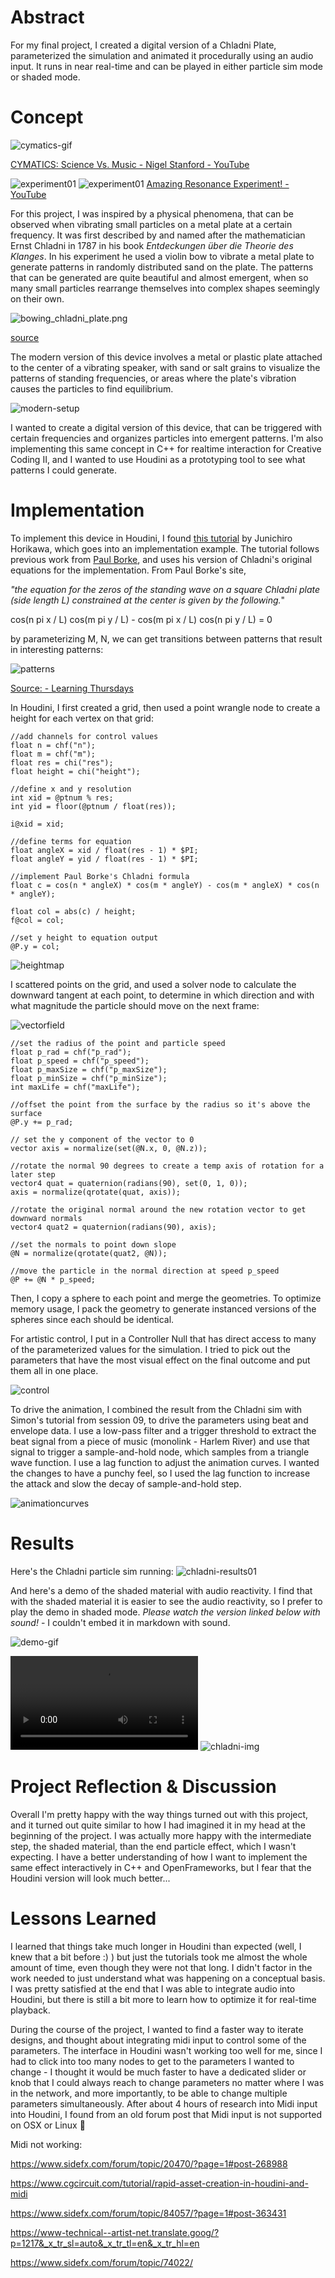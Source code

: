 
# Abstract
For my final project, I created a digital version of a Chladni Plate, parameterized the simulation and animated it procedurally using an audio input. It runs in near real-time and can be played in either particle sim mode or shaded mode.

# Concept

![cymatics-gif](./imgs/cymatics.gif)

[CYMATICS: Science Vs. Music - Nigel Stanford - YouTube](https://www.youtube.com/watch?v=Q3oItpVa9fs)

![experiment01](./imgs/chladni-plates.png)
![experiment01](./imgs/youtube-experiment.png)
[Amazing Resonance Experiment! - YouTube](https://www.youtube.com/watch?v=wvJAgrUBF4w)

For this project, I was inspired by a physical phenomena, that can be observed when vibrating small particles on a metal plate at a certain frequency. It was first described by and named after the mathematician Ernst Chladni in 1787 in his book *Entdeckungen über die Theorie des Klanges*. In his experiment he used a violin bow to vibrate a metal plate to generate patterns in randomly distributed sand on the plate. The patterns that can be generated are quite beautiful and almost emergent, when so many small particles rearrange themselves into complex shapes seemingly on their own.

![bowing_chladni_plate.png](./imgs/bowing_chladni_plate.png)

[source](https://skullsinthestars.files.wordpress.com/2013/05/bowing_chladni_plate.png)

The modern version of this device involves a metal or plastic plate attached to the center of a vibrating speaker, with sand or salt grains to visualize the patterns of standing frequencies, or areas where the plate's vibration causes the particles to find equilibrium.

![modern-setup](./imgs/chladni-plate-setup.jpg)

I wanted to create a digital version of this device, that can be triggered with certain frequencies and organizes particles into emergent patterns. I'm also implementing this same concept in C++ for realtime interaction for Creative Coding II, and I wanted to use Houdini as a prototyping tool to see what patterns I could generate.

# Implementation

To implement this device in Houdini, I found [this tutorial](https://www.youtube.com/watch?v=wEXaBtZFgWE) by Junichiro Horikawa, which goes into an implementation example. The tutorial follows previous work from [Paul Borke](paulbourke.net/geometry/chladni/), and uses his version of Chladni's original equations for the implementation. From Paul Borke's site,

*"the equation for the zeros of the standing wave on a square Chladni plate (side length L) constrained at the center is given by the following.*"

cos(n pi x / L) cos(m pi y / L) - cos(m pi x / L) cos(n pi y / L) = 0

by parameterizing M, N, we can get transitions between patterns that result in interesting patterns:

![patterns](./imgs/different-sound-patterns.png)

[Source: - Learning Thursdays](https://learningthursdays.com/tesla-chladni-and-yantras/)

In Houdini, I first created a grid, then used a point wrangle node to create a height for each vertex on that grid:

```vex
//add channels for control values
float n = chf("n");
float m = chf("m");
float res = chi("res");
float height = chi("height");

//define x and y resolution
int xid = @ptnum % res;
int yid = floor(@ptnum / float(res));

i@xid = xid;

//define terms for equation
float angleX = xid / float(res - 1) * $PI;
float angleY = yid / float(res - 1) * $PI;

//implement Paul Borke's Chladni formula
float c = cos(n * angleX) * cos(m * angleY) - cos(m * angleX) * cos(n * angleY);

float col = abs(c) / height;
f@col = col;

//set y height to equation output
@P.y = col;
```
![heightmap](./imgs/Screen%20Shot%202022-07-30%20at%2021.40.41.png)

I scattered points on the grid, and used a solver node to calculate the downward tangent at each point, to determine in which direction and with what magnitude the particle should move on the next frame:

![vectorfield](./imgs/Screen%20Shot%202022-07-25%20at%2012.03.01.png)

```vex
//set the radius of the point and particle speed
float p_rad = chf("p_rad");
float p_speed = chf("p_speed");
float p_maxSize = chf("p_maxSize");
float p_minSize = chf("p_minSize");
int maxLife = chf("maxLife");

//offset the point from the surface by the radius so it's above the surface
@P.y += p_rad;

// set the y component of the vector to 0
vector axis = normalize(set(@N.x, 0, @N.z));

//rotate the normal 90 degrees to create a temp axis of rotation for a later step
vector4 quat = quaternion(radians(90), set(0, 1, 0));
axis = normalize(qrotate(quat, axis));

//rotate the original normal around the new rotation vector to get downward normals
vector4 quat2 = quaternion(radians(90), axis);

//set the normals to point down slope
@N = normalize(qrotate(quat2, @N));

//move the particle in the normal direction at speed p_speed
@P += @N * p_speed;
```

Then, I copy a sphere to each point and merge the geometries. To optimize memory usage, I pack the geometry to generate instanced versions of the spheres since each should be identical.

For artistic control, I put in a Controller Null that has direct access to many of the parameterized values for the simulation. I tried to pick out the parameters that have the most visual effect on the final outcome and put them all in one place. 

![control](./imgs//null-controller-demo.gif)



To drive the animation, I combined the result from the Chladni sim with Simon's tutorial from session 09, to drive the parameters using beat and envelope data. I use a low-pass filter and a trigger threshold to extract the beat signal from a piece of music (monolink - Harlem River) and use that signal to trigger a sample-and-hold node, which samples from a triangle wave function. I use a lag function to adjust the animation curves. I wanted the changes to have a punchy feel, so I used the lag function to increase the attack and slow the decay of sample-and-hold step.

![animationcurves](./imgs/Screen%20Shot%202022-07-30%20at%2023.48.58.png)

# Results
Here's the Chladni particle sim running:
![chladni-results01](./imgs/chladni-01.gif)

And here's a demo of the shaded material with audio reactivity. I find that with the shaded material it is easier to see the audio reactivity, so I prefer to play the demo in shaded mode. *Please watch the version linked below with sound!* - I couldn't embed it in markdown with sound.

![demo-gif](./imgs/pgs_ss22_finalProj_ho.gif)

![chladni-demo-WITH-SOUND!](./imgs/pgs_ss22_finalProj_ho.mp4)
![chladni-img](./imgs/pgs_ss22_finalProj_ho.png)

# Project Reflection & Discussion

Overall I'm pretty happy with the way things turned out with this project, and it turned out quite similar to how I had imagined it in my head at the beginning of the project. I was actually more happy with the intermediate step, the shaded material, than the end particle effect, which I wasn't expecting. I have a better understanding of how I want to implement the same effect interactively in C++ and OpenFrameworks, but I fear that the Houdini version will look much better...

# Lessons Learned

I learned that things take much longer in Houdini than expected (well, I knew that a bit before :) ) but just the tutorials took me almost the whole amount of time, even though they were not that long. I didn't factor in the work needed to just understand what was happening on a conceptual basis. I was pretty satisfied at the end that I was able to integrate audio into Houdini, but there is still a bit more to learn how to optimize it for real-time playback.

During the course of the project, I wanted to find a faster way to iterate designs, and thought about integrating midi input to control some of the parameters. The interface in Houdini wasn't working too well for me, since I had to click into too many nodes to get to the parameters I wanted to change - I thought it would be much faster to have a dedicated slider or knob that I could always reach to change parameters no matter where I was in the network, and more importantly, to be able to change multiple parameters simultaneously. After about 4 hours of research into Midi input into Houdini, I found from an old forum post that Midi input is not supported on OSX or Linux 🤦

Midi not working:

https://www.sidefx.com/forum/topic/20470/?page=1#post-268988

https://www.cgcircuit.com/tutorial/rapid-asset-creation-in-houdini-and-midi

https://www.sidefx.com/forum/topic/84057/?page=1#post-363431

https://www-technical--artist-net.translate.goog/?p=1217&_x_tr_sl=auto&_x_tr_tl=en&_x_tr_hl=en

https://www.sidefx.com/forum/topic/74022/
